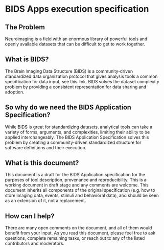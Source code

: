 # BIDS Apps execution specification

## The Problem

Neuroimaging is a field with an enormous library of powerful tools
and openly available datasets that can be difficult to get to work together.

## What is BIDS?

The Brain Imaging Data Structure (BIDS) is a community-driven
standardized data organization protocol that gives analysis tools a common
specification for data input, see this link. BIDS solves the dataset complexity
problem by providing a consistent representation for data sharing and adoption.

## So why do we need the BIDS Application Specification?

While BIDS is great for
standardizing datasets, analytical tools can take a variety of forms, arguments,
and complexities, limiting their ability to be applied interchangeably. The BIDS
Application Specification solves this problem by creating a community-driven
standardized structure for software definitions and their execution.

## What is this document?

This document is a draft for the BIDS Application
specification for the purposes of tool description, provenance and
reproducibility. This is a working document in draft stage and any comments are
welcome. This document inherits all components of the original specification
(e.g. how to store imaging data, events, stimuli and behavioral data), and
should be seen as an extension of it, not a replacement.

## How can I help?

There are many open comments on the document, and all of them
would benefit from your input. As you read this document, please feel free to
ask questions, complete remaining tasks, or reach out to any of the listed
contributors and moderators.
